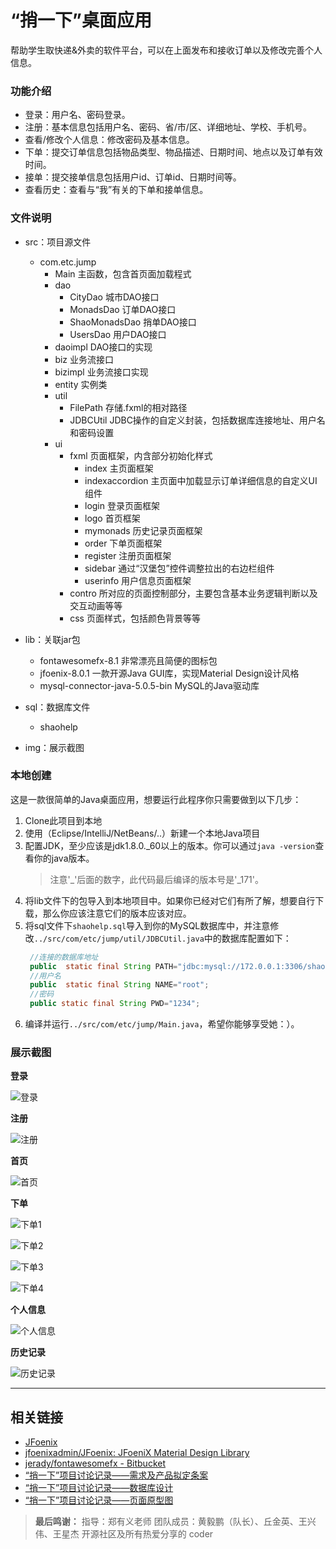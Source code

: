 # “捎一下”桌面应用

帮助学生取快递&外卖的软件平台，可以在上面发布和接收订单以及修改完善个人信息。

### 功能介绍

- 登录：用户名、密码登录。
- 注册：基本信息包括用户名、密码、省/市/区、详细地址、学校、手机号。
- 查看/修改个人信息：修改密码及基本信息。
- 下单：提交订单信息包括物品类型、物品描述、日期时间、地点以及订单有效时间。
- 接单：提交接单信息包括用户id、订单id、日期时间等。
- 查看历史：查看与“我”有关的下单和接单信息。

### 文件说明
- src：项目源文件
  - com.etc.jump
    - Main 主函数，包含首页面加载程式
    - dao
      - CityDao 城市DAO接口
      - MonadsDao 订单DAO接口
      - ShaoMonadsDao 捎单DAO接口
      - UsersDao 用户DAO接口
    - daoimpl DAO接口的实现
    - biz 业务流接口
    - bizimpl 业务流接口实现
    - entity 实例类
    - util
      - FilePath 存储.fxml的相对路径
      - JDBCUtil JDBC操作的自定义封装，包括数据库连接地址、用户名和密码设置
    - ui
      - fxml 页面框架，内含部分初始化样式
        - index 主页面框架
        - indexaccordion 主页面中加载显示订单详细信息的自定义UI组件
        - login 登录页面框架
        - logo 首页框架
        - mymonads 历史记录页面框架
        - order 下单页面框架
        - register 注册页面框架
        - sidebar 通过“汉堡包”控件调整拉出的右边栏组件
        - userinfo 用户信息页面框架
      - contro 所对应的页面控制部分，主要包含基本业务逻辑判断以及交互动画等等
      - css 页面样式，包括颜色背景等等
    
- lib：关联jar包
  - fontawesomefx-8.1 非常漂亮且简便的图标包
  - jfoenix-8.0.1 一款开源Java GUI库，实现Material Design设计风格
  - mysql-connector-java-5.0.5-bin MySQL的Java驱动库
- sql：数据库文件
  - shaohelp 
- img：展示截图

### 本地创建

这是一款很简单的Java桌面应用，想要运行此程序你只需要做到以下几步：

1. Clone此项目到本地
2. 使用（Eclipse/IntelliJ/NetBeans/..）新建一个本地Java项目
3. 配置JDK，至少应该是jdk1.8.0._60以上的版本。你可以通过`java -version`查看你的java版本。
   > 注意'_'后面的数字，此代码最后编译的版本号是'_171'。
4. 将lib文件下的包导入到本地项目中。如果你已经对它们有所了解，想要自行下载，那么你应该注意它们的版本应该对应。
5. 将sql文件下`shaohelp.sql`导入到你的MySQL数据库中，并注意修改`../src/com/etc/jump/util/JDBCUtil.java`中的数据库配置如下：
   ```java
    //连接的数据库地址
    public  static final String PATH="jdbc:mysql://172.0.0.1:3306/shaohelp";
    //用户名
    public  static final String NAME="root";
    //密码
    public static final String PWD="1234";
   ```
6. 编译并运行`../src/com/etc/jump/Main.java`，希望你能够享受她：）。

### 展示截图

**登录**

![登录](https://github.com/JohnBown/shaohelp/blob/master/img/login/login1.png?raw=true)

**注册**

![注册](https://github.com/JohnBown/shaohelp/blob/master/img/register/register4.png?raw=true)

**首页**

![首页](https://github.com/JohnBown/shaohelp/blob/master/img/index/index1.png?raw=true)

**下单**

![下单1](https://github.com/JohnBown/shaohelp/blob/master/img/order/order1.png?raw=true)

![下单2](https://github.com/JohnBown/shaohelp/blob/master/img/order/order2.png?raw=true)

![下单3](https://github.com/JohnBown/shaohelp/blob/master/img/order/order3.png?raw=true)

![下单4](https://github.com/JohnBown/shaohelp/blob/master/img/order/order4.png?raw=true)

**个人信息**

![个人信息](https://github.com/JohnBown/shaohelp/blob/master/img/userinfo/userinfo1.jpg?raw=true)

**历史记录**

![历史记录](https://github.com/JohnBown/shaohelp/blob/master/img/history/history1.png?raw=true)


----------------------

## 相关链接

- [JFoenix](http://www.jfoenix.com/)
- [jfoenixadmin/JFoenix: JFoeniX Material Design Library](https://github.com/jfoenixadmin/JFoenix)
- [jerady/fontawesomefx - Bitbucket](https://bitbucket.org/Jerady/fontawesomefx)
- [“捎一下”项目讨论记录——需求及产品拟定条案](https://github.com/JohnBown/Yuanchao-Filed/issues/18)
- [“捎一下”项目讨论记录——数据库设计](https://github.com/JohnBown/Yuanchao-Filed/issues/19)
- [“捎一下”项目讨论记录——页面原型图](https://github.com/JohnBown/Yuanchao-Filed/issues/20)

> 
> **最后鸣谢：**
> 指导：郑有义老师
> 团队成员：黄毅鹏（队长）、丘金英、王兴伟、王星杰
> 开源社区及所有热爱分享的 coder
>
